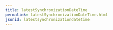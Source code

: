 ```yaml
---
title: latestSynchronizationDateTime
permalink: latestSynchronizationDateTime.html
jsonid: latestsynchronizationdatetime
---
```

